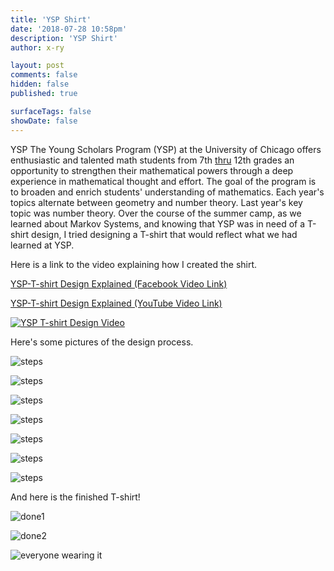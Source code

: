 ```yaml
---
title: 'YSP Shirt'
date: '2018-07-28 10:58pm'
description: 'YSP Shirt'
author: x-ry

layout: post
comments: false
hidden: false
published: true

surfaceTags: false
showDate: false
---
```


<span class="drop-cap">YSP</span> The Young Scholars Program (YSP) at the University of Chicago offers enthusiastic and talented math students from 7th [thru](https://x-ry.github.io/YSPShirt-Etc/) 12th grades an opportunity to strengthen their mathematical powers through a deep experience in mathematical thought and effort. The goal of the program is to broaden and enrich students' understanding of mathematics. Each year's topics alternate between geometry and number theory. Last year's key topic was number theory. Over the course of the summer camp, as we learned about Markov Systems, and knowing that YSP was in need of a T-shirt design, I tried designing a T-shirt that would reflect what we had learned at YSP.


Here is a link to the video explaining how I created the shirt.

[YSP-T-shirt Design Explained (Facebook Video Link)](https://www.facebook.com/ryan.newkirk.161/videos/224956204891219/)

[YSP-T-shirt Design Explained (YouTube Video Link)](https://www.youtube.com/watch?v=_eI6N1gZ1BY)


[![YSP T-shirt Design Video](https://x-ry.github.io/assets/images/posts/YSPShirt/thumbnail.png)](https://www.facebook.com/ryan.newkirk.161/videos/224956204891219 "YSP T-shirt Design Video")

Here's some pictures of the design process.

![steps](https://x-ry.github.io/assets/images/posts/YSPShirt/step1.jpg)

![steps](https://x-ry.github.io/assets/images/posts/YSPShirt/step2.jpg)

![steps](https://x-ry.github.io/assets/images/posts/YSPShirt/step3.jpg)

![steps](https://x-ry.github.io/assets/images/posts/YSPShirt/step4.jpg)

![steps](https://x-ry.github.io/assets/images/posts/YSPShirt/step5.jpg)

![steps](https://x-ry.github.io/assets/images/posts/YSPShirt/step6.jpg)

![steps](https://x-ry.github.io/assets/images/posts/YSPShirt/step7.jpg)

And here is the finished T-shirt!

![done1](https://x-ry.github.io/assets/images/posts/YSPShirt/step8.jpg)

![done2](https://x-ry.github.io/assets/images/posts/YSPShirt/shoulder.jpg)

![everyone wearing it](https://x-ry.github.io/assets/images/posts/YSPShirt/team.jpg)
